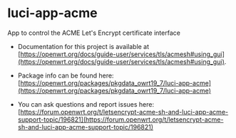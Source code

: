 # luci-app-acme

App to control the ACME Let's Encrypt certificate interface

* Documentation for this project is available at [https://openwrt.org/docs/guide-user/services/tls/acmesh#using_gui](https://openwrt.org/docs/guide-user/services/tls/acmesh#using_gui).

* Package info can be found here: [https://openwrt.org/packages/pkgdata_owrt19_7/luci-app-acme](https://openwrt.org/packages/pkgdata_owrt19_7/luci-app-acme)

* You can ask questions and report issues here: [https://forum.openwrt.org/t/letsencrypt-acme-sh-and-luci-app-acme-support-topic/196821](https://forum.openwrt.org/t/letsencrypt-acme-sh-and-luci-app-acme-support-topic/196821)
